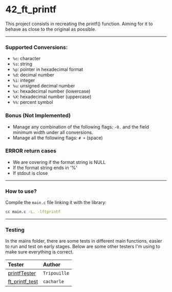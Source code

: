 # 42_ft_printf
This project consists in recreating the printf() function. Aiming for it to behave as close to the original as possible.

---

### Supported Conversions:
- `%c`: character
- `%s`: string
- `%p`: pointer in hexadecimal format
- `%d`: decimal number
- `%i`: integer
- `%u`: unsigned decimal number
- `%x`: hexadecimal number (lowercase)
- `%X`: hexadecimal number (uppercase)
- `%%`: percent symbol

### Bonus (Not Implemented)
- Manage any combination of the following flags: `-0.` and the field minimum width
under all conversions.
- Manage all the following flags: `# +` (space)

### ERROR return cases
- We are covering if the format string is NULL
- If the format string ends in '%'
- If stdout is close

---

### How to use?
Compile the `main.c` file linking it with the library:

```bash
cc main.c -L. -lftprintf
```

---

### Testing
In the mains folder, there are some tests in different main functions, easier to run and test on early stages. Below are some other testers I'm using to make sure everything is correct.

| Tester | Author     |
| :-------- | :------- |
| [printfTester](https://github.com/Tripouille/printfTester) | `Tripouille` |
| [ft_printf_test](https://github.com/cacharle/ft_printf_test) | `cacharle` |
